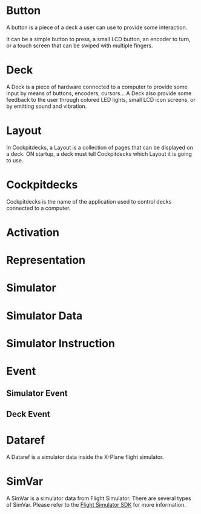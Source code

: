 # Button

A button is a piece of a deck a user can use to provide some interaction.

It can be a simple button to press, a small LCD button, an encoder to turn, or a touch screen that can be swiped with multiple fingers.

# Deck

A Deck is a piece of hardware connected to a computer to provide some input by means of buttons, encoders, cursors... A Deck also provide some feedback to the user through colored LED lights, small LCD icon screens, or by emitting sound and vibration.

# Layout

In Cockpitdecks, a Layout is a collection of pages that can be displayed on a deck. ON startup, a deck must tell Cockpitdecks which Layout it is going to use.

# Cockpitdecks

Cockpitdecks is the name of the application used to control decks connected to a computer.

# Activation

# Representation

# Simulator

# Simulator Data
# Simulator Instruction

# Event

## Simulator Event

## Deck Event

# Dataref

A Dataref is a simulator data inside the X-Plane flight simulator.

# SimVar

A SimVar is a simulator data from Flight Simulator. There are several types of SimVar. Please refer to the [Flight Simulator SDK](https://docs.flightsimulator.com/html/Introduction/SDK_Overview.htm) for more information.

